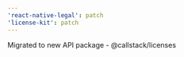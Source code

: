 ```yaml
---
'react-native-legal': patch
'license-kit': patch
---
```


Migrated to new API package - @callstack/licenses
